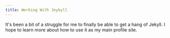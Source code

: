 ```yaml
---
title: Working With Jeykyll
---
```


It's been a bit of a struggle for me to finally be able to get a hang of Jekyll. I hope to learn more about how to use it as my main profile site.
